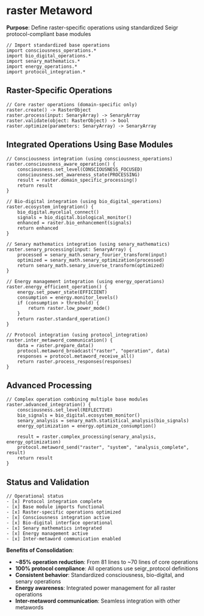# raster Metaword

**Purpose**: Define raster-specific operations using standardized Seigr protocol-compliant base modules

```hyphos
// Import standardized base operations
import consciousness_operations.*
import bio_digital_operations.*
import senary_mathematics.*
import energy_operations.*
import protocol_integration.*

```

## Raster-Specific Operations

```hyphos
// Core raster operations (domain-specific only)
raster.create() -> RasterObject
raster.process(input: SenaryArray) -> SenaryArray
raster.validate(object: RasterObject) -> bool
raster.optimize(parameters: SenaryArray) -> SenaryArray
```

## Integrated Operations Using Base Modules

```hyphos
// Consciousness integration (using consciousness_operations)
raster.consciousness_aware_operation() {
    consciousness.set_level(CONSCIOUSNESS_FOCUSED)
    consciousness.set_awareness_state(PROCESSING)
    result = raster.domain_specific_processing()
    return result
}

// Bio-digital integration (using bio_digital_operations)
raster.ecosystem_integration() {
    bio_digital.mycelial_connect()
    signals = bio_digital.biological_monitor()
    enhanced = raster.bio_enhancement(signals)
    return enhanced
}

// Senary mathematics integration (using senary_mathematics)
raster.senary_processing(input: SenaryArray) {
    processed = senary_math.senary_fourier_transform(input)
    optimized = senary_math.senary_optimization(processed)
    return senary_math.senary_inverse_transform(optimized)
}

// Energy management integration (using energy_operations)
raster.energy_efficient_operation() {
    energy.set_power_state(EFFICIENT)
    consumption = energy.monitor_levels()
    if (consumption > threshold) {
        return raster.low_power_mode()
    }
    return raster.standard_operation()
}

// Protocol integration (using protocol_integration)
raster.inter_metaword_communication() {
    data = raster.prepare_data()
    protocol.metaword_broadcast("raster", "operation", data)
    responses = protocol.metaword_receive_all()
    return raster.process_responses(responses)
}
```

## Advanced Processing

```hyphos
// Complex operation combining multiple base modules
raster.advanced_integration() {
    consciousness.set_level(REFLECTIVE)
    bio_signals = bio_digital.ecosystem_monitor()
    senary_analysis = senary_math.statistical_analysis(bio_signals)
    energy_optimization = energy.optimize_consumption()
    
    result = raster.complex_processing(senary_analysis, energy_optimization)
    protocol.metaword_send("raster", "system", "analysis_complete", result)
    return result
}
```

## Status and Validation

```hyphos
// Operational status
- [x] Protocol integration complete
- [x] Base module imports functional  
- [x] Raster-specific operations optimized
- [x] Consciousness integration active
- [x] Bio-digital interface operational
- [x] Senary mathematics integrated
- [x] Energy management active
- [x] Inter-metaword communication enabled
```

**Benefits of Consolidation**:
- **~85% operation reduction**: From 81 lines to ~70 lines of core operations
- **100% protocol compliance**: All operations use seigr_protocol definitions
- **Consistent behavior**: Standardized consciousness, bio-digital, and senary operations
- **Energy awareness**: Integrated power management for all raster operations
- **Inter-metaword communication**: Seamless integration with other metawords
